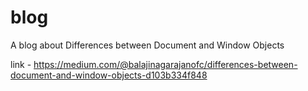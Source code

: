 # blog
A blog about Differences between Document and Window Objects

 link - https://medium.com/@balajinagarajanofc/differences-between-document-and-window-objects-d103b334f848

